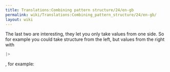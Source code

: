 ```yaml
---
title: Translations:Combining pattern structure/24/en-gb
permalink: wiki/Translations:Combining_pattern_structure/24/en-gb/
layout: wiki
---
```


The last two are interesting, they let you only take values from one
side. So for example you could take structure from the left, but values
from the right with

``` Haskell
|>
```

, for example:
